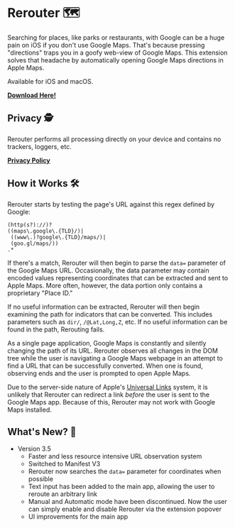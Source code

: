 # Rerouter 🗺

Searching for places, like parks or restaurants, with Google can be a huge pain on iOS if you don't use Google Maps. That's because pressing "directions" traps you in a goofy web-view of Google Maps. This extension solves that headache by automatically opening Google Maps directions in Apple Maps.

Available for iOS and macOS.

[**Download Here!**](https://apps.apple.com/us/app/id1589151155)

## Privacy 🕵️

Rerouter performs all processing directly on your device and contains no trackers, loggers, etc. 

[**Privacy Policy**](https://www.fromshawn.dev/rerouter#privacy)

## How it Works 🛠️
Rerouter starts by testing the page's URL against this regex defined by Google:

```
(http(s?)://)?
((maps\.google\.{TLD}/)|
 ((www\.)?google\.{TLD}/maps/)|
 (goo.gl/maps/))
.*
```

If there's a match, Rerouter will then begin to parse the `data=` parameter of the Google Maps URL. Occasionally, the data parameter may contain encoded values representing coordinates that can be extracted and sent to Apple Maps. More often, however, the data portion only contains a proprietary "Place ID."

If no useful information can be extracted, Rerouter will then begin examining the path for indicators that can be converted. This includes parameters such as `dir/`, `/@Lat,Long,Z`, etc. 
If no useful information can be found in the path, Rerouting fails.

As a single page application, Google Maps is constantly and silently changing the path of its URL. Rerouter observes all changes in the DOM tree while the user is navigating a Google Maps webpage in an attempt to find a URL that can be successfully converted. When one is found, observing ends and the user is prompted to open Apple Maps.

Due to the server-side nature of Apple's [Universal Links](https://developer.apple.com/ios/universal-links/) system, it is unlikely that Rerouter can redirect a link *before* the user is sent to the Google Maps app. Because of this, Rerouter may not work with Google Maps installed.

## What's New? 🤩
- Version 3.5
	- Faster and less resource intensive URL observation system
	- Switched to Manifest V3
	- Rerouter now searches the `data=` parameter for coordinates when possible
	- Text input has been added to the main app, allowing the user to reroute an arbitrary link
	- Manual and Automatic mode have been discontinued. Now the user can simply enable and disable Rerouter via the extension popover
	- UI improvements for the main app